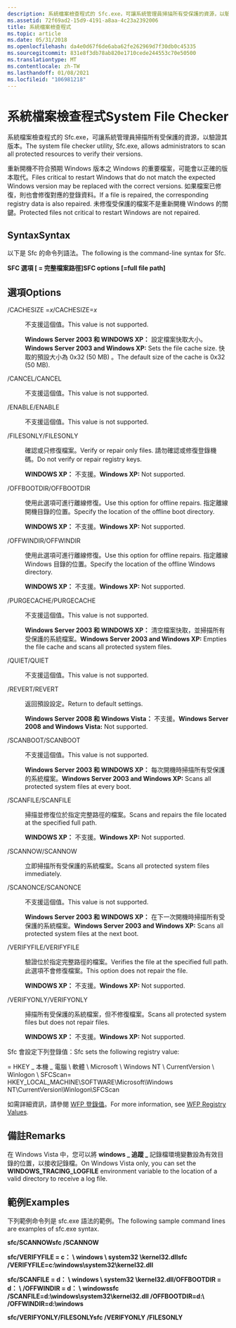 ```yaml
---
description: 系統檔案檢查程式的 Sfc.exe，可讓系統管理員掃描所有受保護的資源，以驗證其版本。
ms.assetid: 72f69ad2-15d9-4191-a8aa-4c23a2392006
title: 系統檔案檢查程式
ms.topic: article
ms.date: 05/31/2018
ms.openlocfilehash: da4e0d67f6de6aba62fe262969d7f30db0c45335
ms.sourcegitcommit: 831e8f3db78ab820e1710cede244553c70e50500
ms.translationtype: MT
ms.contentlocale: zh-TW
ms.lasthandoff: 01/08/2021
ms.locfileid: "106981218"
---
```

# <a name="system-file-checker"></a><span data-ttu-id="34764-103">系統檔案檢查程式</span><span class="sxs-lookup"><span data-stu-id="34764-103">System File Checker</span></span>

<span data-ttu-id="34764-104">系統檔案檢查程式的 Sfc.exe，可讓系統管理員掃描所有受保護的資源，以驗證其版本。</span><span class="sxs-lookup"><span data-stu-id="34764-104">The system file checker utility, Sfc.exe, allows administrators to scan all protected resources to verify their versions.</span></span>

<span data-ttu-id="34764-105">重新開機不符合預期 Windows 版本之 Windows 的重要檔案，可能會以正確的版本取代。</span><span class="sxs-lookup"><span data-stu-id="34764-105">Files critical to restart Windows that do not match the expected Windows version may be replaced with the correct versions.</span></span> <span data-ttu-id="34764-106">如果檔案已修復，則也會修復對應的登錄資料。</span><span class="sxs-lookup"><span data-stu-id="34764-106">If a file is repaired, the corresponding registry data is also repaired.</span></span> <span data-ttu-id="34764-107">未修復受保護的檔案不是重新開機 Windows 的關鍵。</span><span class="sxs-lookup"><span data-stu-id="34764-107">Protected files not critical to restart Windows are not repaired.</span></span>

## <a name="syntax"></a><span data-ttu-id="34764-108">Syntax</span><span class="sxs-lookup"><span data-stu-id="34764-108">Syntax</span></span>

<span data-ttu-id="34764-109">以下是 Sfc 的命令列語法。</span><span class="sxs-lookup"><span data-stu-id="34764-109">The following is the command-line syntax for Sfc.</span></span>

<span data-ttu-id="34764-110">**SFC 選項 \[ = 完整檔案路徑\]**</span><span class="sxs-lookup"><span data-stu-id="34764-110">**SFC options \[=full file path\]**</span></span>

## <a name="options"></a><span data-ttu-id="34764-111">選項</span><span class="sxs-lookup"><span data-stu-id="34764-111">Options</span></span>

<dl> <dt>

<span data-ttu-id="34764-112"><span id="_CACHESIZE_x"></span><span id="_cachesize_x"></span><span id="_CACHESIZE_X"></span>/CACHESIZE =*x*</span><span class="sxs-lookup"><span data-stu-id="34764-112"><span id="_CACHESIZE_x"></span><span id="_cachesize_x"></span><span id="_CACHESIZE_X"></span>/CACHESIZE=*x*</span></span>
</dt> <dd>

<span data-ttu-id="34764-113">不支援這個值。</span><span class="sxs-lookup"><span data-stu-id="34764-113">This value is not supported.</span></span>

<span data-ttu-id="34764-114">**Windows Server 2003 和 WINDOWS XP：** 設定檔案快取大小。</span><span class="sxs-lookup"><span data-stu-id="34764-114">**Windows Server 2003 and Windows XP:** Sets the file cache size.</span></span> <span data-ttu-id="34764-115">快取的預設大小為 0x32 (50 MB) 。</span><span class="sxs-lookup"><span data-stu-id="34764-115">The default size of the cache is 0x32 (50 MB).</span></span>

</dd> <dt>

<span data-ttu-id="34764-116"><span id="_CANCEL"></span><span id="_cancel"></span>/CANCEL</span><span class="sxs-lookup"><span data-stu-id="34764-116"><span id="_CANCEL"></span><span id="_cancel"></span>/CANCEL</span></span>
</dt> <dd>

<span data-ttu-id="34764-117">不支援這個值。</span><span class="sxs-lookup"><span data-stu-id="34764-117">This value is not supported.</span></span>

</dd> <dt>

<span data-ttu-id="34764-118"><span id="_ENABLE"></span><span id="_enable"></span>/ENABLE</span><span class="sxs-lookup"><span data-stu-id="34764-118"><span id="_ENABLE"></span><span id="_enable"></span>/ENABLE</span></span>
</dt> <dd>

<span data-ttu-id="34764-119">不支援這個值。</span><span class="sxs-lookup"><span data-stu-id="34764-119">This value is not supported.</span></span>

</dd> <dt>

<span data-ttu-id="34764-120"><span id="_FILESONLY"></span><span id="_filesonly"></span>/FILESONLY</span><span class="sxs-lookup"><span data-stu-id="34764-120"><span id="_FILESONLY"></span><span id="_filesonly"></span>/FILESONLY</span></span>
</dt> <dd>

<span data-ttu-id="34764-121">確認或只修復檔案。</span><span class="sxs-lookup"><span data-stu-id="34764-121">Verify or repair only files.</span></span> <span data-ttu-id="34764-122">請勿確認或修復登錄機碼。</span><span class="sxs-lookup"><span data-stu-id="34764-122">Do not verify or repair registry keys.</span></span>

<span data-ttu-id="34764-123">**WINDOWS XP：** 不支援。</span><span class="sxs-lookup"><span data-stu-id="34764-123">**Windows XP:** Not supported.</span></span>

</dd> <dt>

<span data-ttu-id="34764-124"><span id="_OFFBOOTDIR"></span><span id="_offbootdir"></span>/OFFBOOTDIR</span><span class="sxs-lookup"><span data-stu-id="34764-124"><span id="_OFFBOOTDIR"></span><span id="_offbootdir"></span>/OFFBOOTDIR</span></span>
</dt> <dd>

<span data-ttu-id="34764-125">使用此選項可進行離線修復。</span><span class="sxs-lookup"><span data-stu-id="34764-125">Use this option for offline repairs.</span></span> <span data-ttu-id="34764-126">指定離線開機目錄的位置。</span><span class="sxs-lookup"><span data-stu-id="34764-126">Specify the location of the offline boot directory.</span></span>

<span data-ttu-id="34764-127">**WINDOWS XP：** 不支援。</span><span class="sxs-lookup"><span data-stu-id="34764-127">**Windows XP:** Not supported.</span></span>

</dd> <dt>

<span data-ttu-id="34764-128"><span id="_OFFWINDIR"></span><span id="_offwindir"></span>/OFFWINDIR</span><span class="sxs-lookup"><span data-stu-id="34764-128"><span id="_OFFWINDIR"></span><span id="_offwindir"></span>/OFFWINDIR</span></span>
</dt> <dd>

<span data-ttu-id="34764-129">使用此選項可進行離線修復。</span><span class="sxs-lookup"><span data-stu-id="34764-129">Use this option for offline repairs.</span></span> <span data-ttu-id="34764-130">指定離線 Windows 目錄的位置。</span><span class="sxs-lookup"><span data-stu-id="34764-130">Specify the location of the offline Windows directory.</span></span>

<span data-ttu-id="34764-131">**WINDOWS XP：** 不支援。</span><span class="sxs-lookup"><span data-stu-id="34764-131">**Windows XP:** Not supported.</span></span>

</dd> <dt>

<span data-ttu-id="34764-132"><span id="_PURGECACHE"></span><span id="_purgecache"></span>/PURGECACHE</span><span class="sxs-lookup"><span data-stu-id="34764-132"><span id="_PURGECACHE"></span><span id="_purgecache"></span>/PURGECACHE</span></span>
</dt> <dd>

<span data-ttu-id="34764-133">不支援這個值。</span><span class="sxs-lookup"><span data-stu-id="34764-133">This value is not supported.</span></span>

<span data-ttu-id="34764-134">**Windows Server 2003 和 WINDOWS XP：** 清空檔案快取，並掃描所有受保護的系統檔案。</span><span class="sxs-lookup"><span data-stu-id="34764-134">**Windows Server 2003 and Windows XP:** Empties the file cache and scans all protected system files.</span></span>

</dd> <dt>

<span data-ttu-id="34764-135"><span id="_QUIET"></span><span id="_quiet"></span>/QUIET</span><span class="sxs-lookup"><span data-stu-id="34764-135"><span id="_QUIET"></span><span id="_quiet"></span>/QUIET</span></span>
</dt> <dd>

<span data-ttu-id="34764-136">不支援這個值。</span><span class="sxs-lookup"><span data-stu-id="34764-136">This value is not supported.</span></span>

</dd> <dt>

<span data-ttu-id="34764-137"><span id="_REVERT"></span><span id="_revert"></span>/REVERT</span><span class="sxs-lookup"><span data-stu-id="34764-137"><span id="_REVERT"></span><span id="_revert"></span>/REVERT</span></span>
</dt> <dd>

<span data-ttu-id="34764-138">返回預設設定。</span><span class="sxs-lookup"><span data-stu-id="34764-138">Return to default settings.</span></span>

<span data-ttu-id="34764-139">**Windows Server 2008 和 Windows Vista：** 不支援。</span><span class="sxs-lookup"><span data-stu-id="34764-139">**Windows Server 2008 and Windows Vista:** Not supported.</span></span>

</dd> <dt>

<span data-ttu-id="34764-140"><span id="_SCANBOOT"></span><span id="_scanboot"></span>/SCANBOOT</span><span class="sxs-lookup"><span data-stu-id="34764-140"><span id="_SCANBOOT"></span><span id="_scanboot"></span>/SCANBOOT</span></span>
</dt> <dd>

<span data-ttu-id="34764-141">不支援這個值。</span><span class="sxs-lookup"><span data-stu-id="34764-141">This value is not supported.</span></span>

<span data-ttu-id="34764-142">**Windows Server 2003 和 WINDOWS XP：** 每次開機時掃描所有受保護的系統檔案。</span><span class="sxs-lookup"><span data-stu-id="34764-142">**Windows Server 2003 and Windows XP:** Scans all protected system files at every boot.</span></span>

</dd> <dt>

<span data-ttu-id="34764-143"><span id="_SCANFILE"></span><span id="_scanfile"></span>/SCANFILE</span><span class="sxs-lookup"><span data-stu-id="34764-143"><span id="_SCANFILE"></span><span id="_scanfile"></span>/SCANFILE</span></span>
</dt> <dd>

<span data-ttu-id="34764-144">掃描並修復位於指定完整路徑的檔案。</span><span class="sxs-lookup"><span data-stu-id="34764-144">Scans and repairs the file located at the specified full path.</span></span>

<span data-ttu-id="34764-145">**WINDOWS XP：** 不支援。</span><span class="sxs-lookup"><span data-stu-id="34764-145">**Windows XP:** Not supported.</span></span>

</dd> <dt>

<span data-ttu-id="34764-146"><span id="_SCANNOW"></span><span id="_scannow"></span>/SCANNOW</span><span class="sxs-lookup"><span data-stu-id="34764-146"><span id="_SCANNOW"></span><span id="_scannow"></span>/SCANNOW</span></span>
</dt> <dd>

<span data-ttu-id="34764-147">立即掃描所有受保護的系統檔案。</span><span class="sxs-lookup"><span data-stu-id="34764-147">Scans all protected system files immediately.</span></span>

</dd> <dt>

<span data-ttu-id="34764-148"><span id="_SCANONCE"></span><span id="_scanonce"></span>/SCANONCE</span><span class="sxs-lookup"><span data-stu-id="34764-148"><span id="_SCANONCE"></span><span id="_scanonce"></span>/SCANONCE</span></span>
</dt> <dd>

<span data-ttu-id="34764-149">不支援這個值。</span><span class="sxs-lookup"><span data-stu-id="34764-149">This value is not supported.</span></span>

<span data-ttu-id="34764-150">**Windows Server 2003 和 WINDOWS XP：** 在下一次開機時掃描所有受保護的系統檔案。</span><span class="sxs-lookup"><span data-stu-id="34764-150">**Windows Server 2003 and Windows XP:** Scans all protected system files at the next boot.</span></span>

</dd> <dt>

<span data-ttu-id="34764-151"><span id="_VERIFYFILE"></span><span id="_verifyfile"></span>/VERIFYFILE</span><span class="sxs-lookup"><span data-stu-id="34764-151"><span id="_VERIFYFILE"></span><span id="_verifyfile"></span>/VERIFYFILE</span></span>
</dt> <dd>

<span data-ttu-id="34764-152">驗證位於指定完整路徑的檔案。</span><span class="sxs-lookup"><span data-stu-id="34764-152">Verifies the file at the specified full path.</span></span> <span data-ttu-id="34764-153">此選項不會修復檔案。</span><span class="sxs-lookup"><span data-stu-id="34764-153">This option does not repair the file.</span></span>

<span data-ttu-id="34764-154">**WINDOWS XP：** 不支援。</span><span class="sxs-lookup"><span data-stu-id="34764-154">**Windows XP:** Not supported.</span></span>

</dd> <dt>

<span data-ttu-id="34764-155"><span id="_VERIFYONLY"></span><span id="_verifyonly"></span>/VERIFYONLY</span><span class="sxs-lookup"><span data-stu-id="34764-155"><span id="_VERIFYONLY"></span><span id="_verifyonly"></span>/VERIFYONLY</span></span>
</dt> <dd>

<span data-ttu-id="34764-156">掃描所有受保護的系統檔案，但不修復檔案。</span><span class="sxs-lookup"><span data-stu-id="34764-156">Scans all protected system files but does not repair files.</span></span>

<span data-ttu-id="34764-157">**WINDOWS XP：** 不支援。</span><span class="sxs-lookup"><span data-stu-id="34764-157">**Windows XP:** Not supported.</span></span>

</dd> </dl>

<span data-ttu-id="34764-158">Sfc 會設定下列登錄值：</span><span class="sxs-lookup"><span data-stu-id="34764-158">Sfc sets the following registry value:</span></span>

 <span data-ttu-id="34764-159">= HKEY \_ 本機 \_ 電腦 \\ 軟體 \\ Microsoft \\ Windows NT \\ CurrentVersion \\ Winlogon \\ SFCScan</span><span class="sxs-lookup"><span data-stu-id="34764-159">= HKEY\_LOCAL\_MACHINE\\SOFTWARE\\Microsoft\\Windows NT\\CurrentVersion\\Winlogon\\SFCScan</span></span>

<span data-ttu-id="34764-160">如需詳細資訊，請參閱 [WFP 登錄值](wfp-registry-values.md)。</span><span class="sxs-lookup"><span data-stu-id="34764-160">For more information, see [WFP Registry Values](wfp-registry-values.md).</span></span>

## <a name="remarks"></a><span data-ttu-id="34764-161">備註</span><span class="sxs-lookup"><span data-stu-id="34764-161">Remarks</span></span>

<span data-ttu-id="34764-162">在 Windows Vista 中，您可以將 **windows \_ 追蹤 \_** 記錄檔環境變數設為有效目錄的位置，以接收記錄檔。</span><span class="sxs-lookup"><span data-stu-id="34764-162">On Windows Vista only, you can set the **WINDOWS\_TRACING\_LOGFILE** environment variable to the location of a valid directory to receive a log file.</span></span>

## <a name="examples"></a><span data-ttu-id="34764-163">範例</span><span class="sxs-lookup"><span data-stu-id="34764-163">Examples</span></span>

<span data-ttu-id="34764-164">下列範例命令列是 sfc.exe 語法的範例。</span><span class="sxs-lookup"><span data-stu-id="34764-164">The following sample command lines are examples of sfc.exe syntax.</span></span>

<span data-ttu-id="34764-165">**sfc/SCANNOW**</span><span class="sxs-lookup"><span data-stu-id="34764-165">**sfc /SCANNOW**</span></span>

<span data-ttu-id="34764-166">**sfc/VERIFYFILE = c： \\ windows \\ system32 \\kernel32.dll**</span><span class="sxs-lookup"><span data-stu-id="34764-166">**sfc /VERIFYFILE=c:\\windows\\system32\\kernel32.dll**</span></span>

<span data-ttu-id="34764-167">**sfc/SCANFILE = d： \\ windows \\ system32 \\kernel32.dll/OFFBOOTDIR = d： \\ /OFFWINDIR = d： \\ windows**</span><span class="sxs-lookup"><span data-stu-id="34764-167">**sfc /SCANFILE=d:\\windows\\system32\\kernel32.dll /OFFBOOTDIR=d:\\ /OFFWINDIR=d:\\windows**</span></span>

<span data-ttu-id="34764-168">**sfc/VERIFYONLY/FILESONLY**</span><span class="sxs-lookup"><span data-stu-id="34764-168">**sfc /VERIFYONLY /FILESONLY**</span></span>

 

 



